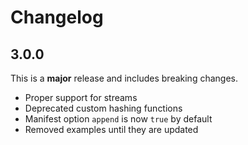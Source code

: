 # Changelog

## 3.0.0
This is a **major** release and includes breaking changes.

* Proper support for streams
* Deprecated custom hashing functions
* Manifest option `append` is now `true` by default
* Removed examples until they are updated
